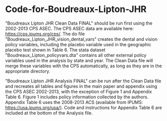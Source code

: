 # Code-for-Boudreaux-Lipton-JHR
"Boudreaux Lipton JHR Clean Data FINAL" should be run first using the 2002-2013 CPS ASEC. The CPS ASEC data are available here: https://cps.ipums.org/cps/. The do file "Boudreaux_Lipton_JHR_vision_dental_vars" creates the dental and vision policy variables, including the placebo variable used in the geographic placebo test shown in Table 6. The stata dataset "Boudreaux_Lipton_policyvars.dta" contains all other external policy variables used in the analysis by state and year. The Clean Data file will merge these variables with the CPS automatically, as long as they are in the appropriate directory. 

"Boudreaux Lipton JHR Analysis FINAL" can be run after the Clean Data file and recreates all tables and figures in the main paper and appendix using the CPS ASEC 2002-2013, with the exception of Figure 1 and Appendix Table 6. Figure 1 includes policy information collected by the authors. Appendix Table 6 uses the 2008-2013 ACS (available from IPUMS: https://usa.ipums.org/usa/). Code and instructions for Appendix Table 6 are included at the bottom of the Analysis file.
